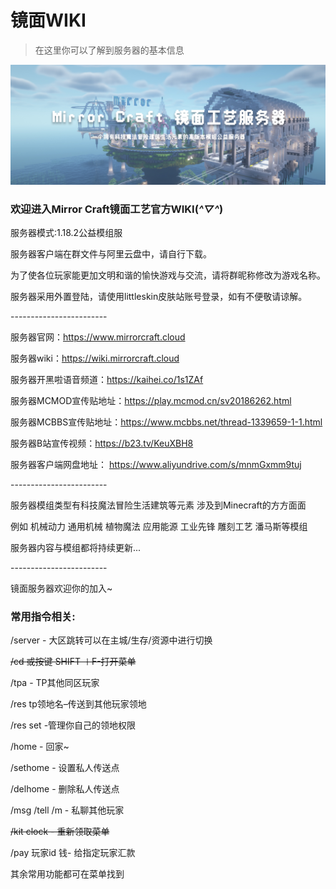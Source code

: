 # 镜面WIKI

> 在这里你可以了解到服务器的基本信息

![](images/bg.jpg)

### 欢迎进入Mirror Craft镜面工艺官方WIKI(*^▽^*)

服务器模式:1.18.2公益模组服

服务器客户端在群文件与阿里云盘中，请自行下载。

为了使各位玩家能更加文明和谐的愉快游戏与交流，请将群昵称修改为游戏名称。

服务器采用外置登陆，请使用littleskin皮肤站账号登录，如有不便敬请谅解。

\------------------------

服务器官网：https://www.mirrorcraft.cloud

服务器wiki：https://wiki.mirrorcraft.cloud

服务器开黑啦语音频道：https://kaihei.co/1s1ZAf

服务器MCMOD宣传贴地址：https://play.mcmod.cn/sv20186262.html

服务器MCBBS宣传贴地址：https://www.mcbbs.net/thread-1339659-1-1.html

服务器B站宣传视频：https://b23.tv/KeuXBH8

服务器客户端网盘地址： https://www.aliyundrive.com/s/mnmGxmm9tuj

\------------------------

服务器模组类型有科技魔法冒险生活建筑等元素 涉及到Minecraft的方方面面

例如 机械动力 通用机械 植物魔法 应用能源 工业先锋 雕刻工艺 潘马斯等模组

服务器内容与模组都将持续更新...

\------------------------

镜面服务器欢迎你的加入~



### **常用指令相关:**

/server - 大区跳转可以在主城/生存/资源中进行切换

~~/cd 或按键 SHIFT ＋F-打开菜单~~

/tpa - TP其他同区玩家

/res tp领地名–传送到其他玩家领地

/res set -管理你自己的领地权限

/home - 回家~

/sethome - 设置私人传送点

/delhome - 删除私人传送点

/msg /tell /m - 私聊其他玩家

~~/kit clock - 重新领取菜单~~

/pay 玩家id 钱- 给指定玩家汇款

其余常用功能都可在菜单找到